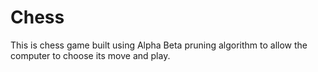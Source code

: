 # Chess

This is chess game built using Alpha Beta pruning algorithm to allow the computer to choose its move and play.

